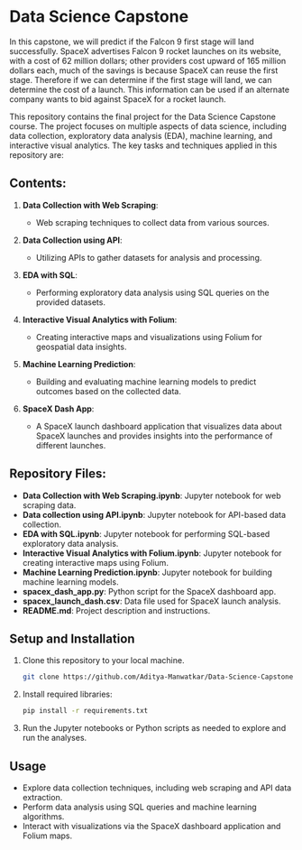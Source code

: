 # Data Science Capstone
In this capstone, we will predict if the Falcon 9 first stage will land successfully. SpaceX advertises Falcon 9 rocket launches on its website, with a cost of 62 million dollars; other providers cost upward of 165 million dollars each, much of the savings is because SpaceX can reuse the first stage. Therefore if we can determine if the first stage will land, we can determine the cost of a launch. This information can be used if an alternate company wants to bid against SpaceX for a rocket launch.

This repository contains the final project for the Data Science Capstone course. The project focuses on multiple aspects of data science, including data collection, exploratory data analysis (EDA), machine learning, and interactive visual analytics. The key tasks and techniques applied in this repository are:

## Contents:

1. **Data Collection with Web Scraping**:
   - Web scraping techniques to collect data from various sources.

2. **Data Collection using API**:
   - Utilizing APIs to gather datasets for analysis and processing.

3. **EDA with SQL**:
   - Performing exploratory data analysis using SQL queries on the provided datasets.

4. **Interactive Visual Analytics with Folium**:
   - Creating interactive maps and visualizations using Folium for geospatial data insights.

5. **Machine Learning Prediction**:
   - Building and evaluating machine learning models to predict outcomes based on the collected data.

6. **SpaceX Dash App**:
   - A SpaceX launch dashboard application that visualizes data about SpaceX launches and provides insights into the performance of different launches.

## Repository Files:

- **Data Collection with Web Scraping.ipynb**: Jupyter notebook for web scraping data.
- **Data collection using API.ipynb**: Jupyter notebook for API-based data collection.
- **EDA with SQL.ipynb**: Jupyter notebook for performing SQL-based exploratory data analysis.
- **Interactive Visual Analytics with Folium.ipynb**: Jupyter notebook for creating interactive maps using Folium.
- **Machine Learning Prediction.ipynb**: Jupyter notebook for building machine learning models.
- **spacex_dash_app.py**: Python script for the SpaceX dashboard app.
- **spacex_launch_dash.csv**: Data file used for SpaceX launch analysis.
- **README.md**: Project description and instructions.

## Setup and Installation

1. Clone this repository to your local machine.
   
   ```bash
   git clone https://github.com/Aditya-Manwatkar/Data-Science-Capstone.git
   ```

2. Install required libraries:

   ```bash
   pip install -r requirements.txt
   ```

3. Run the Jupyter notebooks or Python scripts as needed to explore and run the analyses.

## Usage

- Explore data collection techniques, including web scraping and API data extraction.
- Perform data analysis using SQL queries and machine learning algorithms.
- Interact with visualizations via the SpaceX dashboard application and Folium maps.
